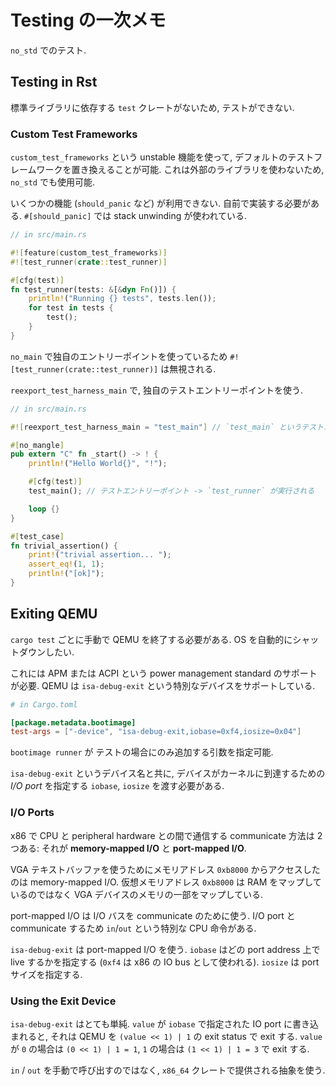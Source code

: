 
# Testing の一次メモ

`no_std` でのテスト. 


## Testing in Rst
標準ライブラリに依存する `test` クレートがないため, テストができない. 

### Custom Test Frameworks
`custom_test_frameworks` という unstable 機能を使って, デフォルトのテストフレームワークを置き換えることが可能. これは外部のライブラリを使わないため, `no_std` でも使用可能. 

いくつかの機能 (`should_panic` など) が利用できない. 自前で実装する必要がある. 
`#[should_panic]` では stack unwinding が使われている.

```rust
// in src/main.rs

#![feature(custom_test_frameworks)]
#![test_runner(crate::test_runner)]

#[cfg(test)]
fn test_runner(tests: &[&dyn Fn()]) {
    println!("Running {} tests", tests.len());
    for test in tests {
        test();
    }
}
```

`no_main` で独自のエントリーポイントを使っているため `#![test_runner(crate::test_runner)]` は無視される. 

`reexport_test_harness_main` で, 独自のテストエントリーポイントを使う. 

```rust
// in src/main.rs

#![reexport_test_harness_main = "test_main"] // `test_main` というテストエントリーポイント

#[no_mangle]
pub extern "C" fn _start() -> ! {
    println!("Hello World{}", "!");

    #[cfg(test)]
    test_main(); // テストエントリーポイント -> `test_runner` が実行される

    loop {}
}

#[test_case]
fn trivial_assertion() {
    print!("trivial assertion... ");
    assert_eq!(1, 1);
    println!("[ok]");
}
```

## Exiting QEMU

`cargo test` ごとに手動で QEMU を終了する必要がある. 
OS を自動的にシャットダウンしたい. 

これには APM または ACPI という power management standard のサポートが必要. QEMU は `isa-debug-exit` という特別なデバイスをサポートしている. 

```toml
# in Cargo.toml

[package.metadata.bootimage]
test-args = ["-device", "isa-debug-exit,iobase=0xf4,iosize=0x04"]
```

`bootimage runner` が テストの場合にのみ追加する引数を指定可能. 

`isa-debug-exit` というデバイス名と共に, デバイスがカーネルに到達するための *I/O port* を指定する `iobase`, `iosize` を渡す必要がある. 

### I/O Ports

x86 で CPU と peripheral hardware との間で通信する communicate 方法は 2つある: 
それが **memory-mapped I/O** と **port-mapped I/O**. 

VGA テキストバッファを使うためにメモリアドレス `0xb8000` からアクセスしたのは memory-mapped I/O. 仮想メモリアドレス `0xb8000` は RAM をマップしているのではなく VGA デバイスのメモリの一部をマップしている. 

port-mapped I/O は I/O バスを communicate のために使う. I/O port と communicate するため `in`/`out` という特別な CPU 命令がある. 

`isa-debug-exit` は port-mapped I/O を使う. `iobase` はどの port address 上で live するかを指定する (`0xf4` は x86 の IO bus として使われる). `iosize` は port サイズを指定する. 

### Using the Exit Device

`isa-debug-exit` はとても単純. 
`value` が `iobase` で指定された IO port に書き込まれると, それは QEMU を `(value << 1) | 1` の exit status で exit する. `value` が `0` の場合は `(0 << 1) | 1 = 1`, `1` の場合は `(1 << 1) | 1 = 3` で exit する. 

`in` / `out` を手動で呼び出すのではなく, `x86_64` クレートで提供される抽象を使う. 

```

```















